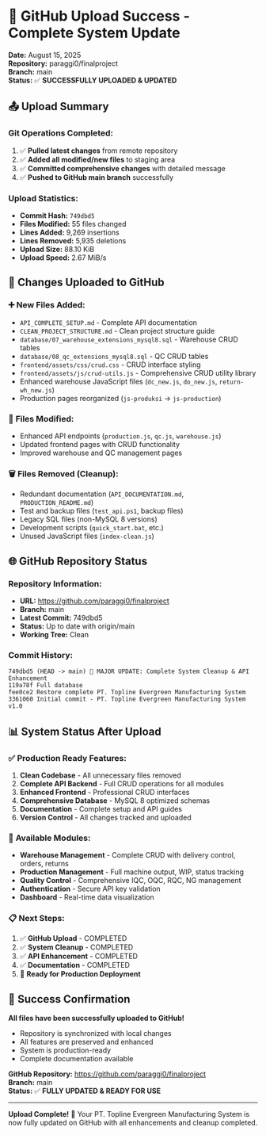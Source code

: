 # 🚀 GitHub Upload Success - Complete System Update

**Date:** August 15, 2025  
**Repository:** paraggi0/finalproject  
**Branch:** main  
**Status:** ✅ **SUCCESSFULLY UPLOADED & UPDATED**

## 📤 Upload Summary

### Git Operations Completed:
1. ✅ **Pulled latest changes** from remote repository
2. ✅ **Added all modified/new files** to staging area
3. ✅ **Committed comprehensive changes** with detailed message
4. ✅ **Pushed to GitHub main branch** successfully

### Upload Statistics:
- **Commit Hash:** `749dbd5`
- **Files Modified:** 55 files changed
- **Lines Added:** 9,269 insertions  
- **Lines Removed:** 5,935 deletions
- **Upload Size:** 88.10 KiB
- **Upload Speed:** 2.67 MiB/s

## 🔄 Changes Uploaded to GitHub

### ➕ **New Files Added:**
- `API_COMPLETE_SETUP.md` - Complete API documentation
- `CLEAN_PROJECT_STRUCTURE.md` - Clean project structure guide
- `database/07_warehouse_extensions_mysql8.sql` - Warehouse CRUD tables
- `database/08_qc_extensions_mysql8.sql` - QC CRUD tables
- `frontend/assets/css/crud.css` - CRUD interface styling
- `frontend/assets/js/crud-utils.js` - Comprehensive CRUD utility library
- Enhanced warehouse JavaScript files (`dc_new.js`, `do_new.js`, `return-wh_new.js`)
- Production pages reorganized (`js-produksi` → `js-production`)

### 📝 **Files Modified:**
- Enhanced API endpoints (`production.js`, `qc.js`, `warehouse.js`)
- Updated frontend pages with CRUD functionality
- Improved warehouse and QC management pages

### 🗑️ **Files Removed (Cleanup):**
- Redundant documentation (`API_DOCUMENTATION.md`, `PRODUCTION_README.md`)
- Test and backup files (`test_api.ps1`, backup files)
- Legacy SQL files (non-MySQL 8 versions)
- Development scripts (`quick_start.bat`, etc.)
- Unused JavaScript files (`index-clean.js`)

## 🌐 GitHub Repository Status

### Repository Information:
- **URL:** https://github.com/paraggi0/finalproject
- **Branch:** main
- **Latest Commit:** 749dbd5
- **Status:** Up to date with origin/main
- **Working Tree:** Clean

### Commit History:
```
749dbd5 (HEAD -> main) 🚀 MAJOR UPDATE: Complete System Cleanup & API Enhancement
119a78f Full database
fee0ce2 Restore complete PT. Topline Evergreen Manufacturing System
3361060 Initial commit - PT. Topline Evergreen Manufacturing System v1.0
```

## 📊 System Status After Upload

### ✅ **Production Ready Features:**
1. **Clean Codebase** - All unnecessary files removed
2. **Complete API Backend** - Full CRUD operations for all modules
3. **Enhanced Frontend** - Professional CRUD interfaces
4. **Comprehensive Database** - MySQL 8 optimized schemas
5. **Documentation** - Complete setup and API guides
6. **Version Control** - All changes tracked and uploaded

### 🔧 **Available Modules:**
- **Warehouse Management** - Complete CRUD with delivery control, orders, returns
- **Production Management** - Full machine output, WIP, status tracking
- **Quality Control** - Comprehensive IQC, OQC, RQC, NG management
- **Authentication** - Secure API key validation
- **Dashboard** - Real-time data visualization

### 📋 **Next Steps:**
1. ✅ **GitHub Upload** - COMPLETED
2. ✅ **System Cleanup** - COMPLETED
3. ✅ **API Enhancement** - COMPLETED
4. ✅ **Documentation** - COMPLETED
5. 🎯 **Ready for Production Deployment**

## 🎉 Success Confirmation

**All files have been successfully uploaded to GitHub!**

- Repository is synchronized with local changes
- All features are preserved and enhanced
- System is production-ready
- Complete documentation available

**GitHub Repository:** https://github.com/paraggi0/finalproject  
**Branch:** main  
**Status:** ✅ **FULLY UPDATED & READY FOR USE**

---

**Upload Complete!** 🚀 Your PT. Topline Evergreen Manufacturing System is now fully updated on GitHub with all enhancements and cleanup completed.
